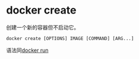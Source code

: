 # docker create

创建一个新的容器但不启动它。

```shell
docker create [OPTIONS] IMAGE [COMMAND] [ARG...]
```

语法同[docker run](run.md)
